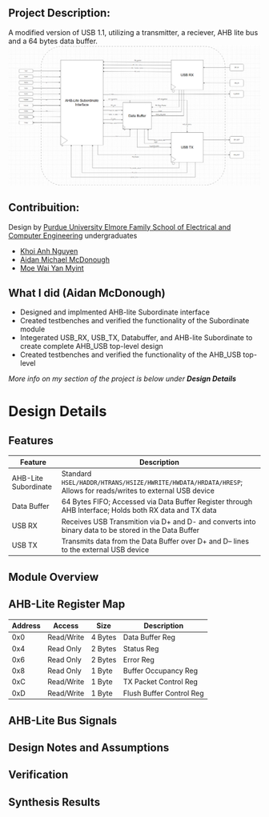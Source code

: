 

## Project Description:
A modified version of USB 1.1, utilizing a transmitter, a reciever, AHB lite bus and a 64 bytes data buffer.<br/>
![TopLevelRTL](/images/Top_Level_RTL.png/)

## Contribuition:
Design by [Purdue University Elmore Family School of Electrical and Computer Engineering](https://engineering.purdue.edu/ECE) undergraduates
+ [Khoi Anh Nguyen](https://github.com/K0iNguyen)
+ [Aidan Michael McDonough](https://github.com/amcdonough11)
+ [Moe Wai Yan Myint](https://github.com/mwym2003)

## What I did (Aidan McDonough)
- Designed and implmented AHB-lite Subordinate interface
- Created testbenches and verified the functionality of the Subordinate module
- Integerated USB_RX, USB_TX, Databuffer, and AHB-lite Subordinate to create complete AHB_USB top-level design
- Created testbenches and verified the functionality of the AHB_USB top-level

*More info on my section of the project is below under **Design Details***

  # Design Details 

  ## Features
  | Feature | Description |
  | --- | --- | 
  | AHB-Lite Subordinate | Standard `HSEL/HADDR/HTRANS/HSIZE/HWRITE/HWDATA/HRDATA/HRESP`; Allows for reads/writes to external USB device|
  | Data Buffer | 64 Bytes FIFO; Accessed via Data Buffer Register through AHB Interface; Holds both RX data and TX data|
  | USB RX | Receives USB Transmition via D+ and D- and converts into binary data to be stored in the Data Buffer|
  | USB TX | Transmits data from the Data Buffer over D+ and D– lines to the external USB device |

  ## Module Overview

  ## AHB-Lite Register Map

  | Address | Access | Size | Description| 
  | --- | --- | --- | --- |
  |0x0| Read/Write| 4 Bytes | Data Buffer Reg|
  |0x4| Read Only | 2 Bytes | Status Reg | 
  |0x6| Read Only | 2 Bytes | Error Reg|
  | 0x8| Read Only| 1 Byte | Buffer Occupancy Reg|
  | 0xC | Read/Write| 1 Byte | TX Packet Control Reg|
  |0xD| Read/Write| 1 Byte| Flush Buffer Control Reg|

  ## AHB-Lite Bus Signals
  
## Design Notes and Assumptions

## Verification

## Synthesis Results
